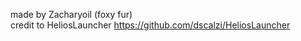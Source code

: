 made by Zacharyoil (foxy fur) <br>
credit to HeliosLauncher https://github.com/dscalzi/HeliosLauncher
